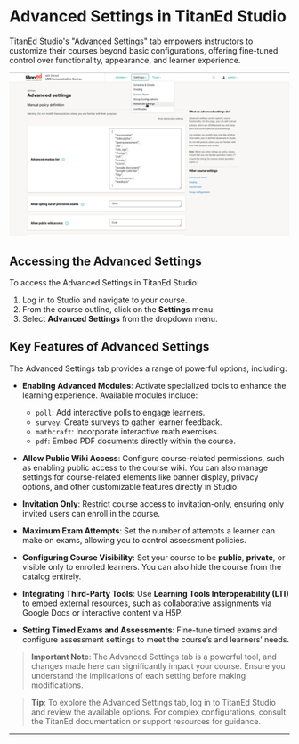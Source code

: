 # Advanced Settings in TitanEd Studio

TitanEd Studio's "Advanced Settings" tab empowers instructors to customize their courses beyond basic configurations, offering fine-tuned control over functionality, appearance, and learner experience.

![Course Updates](../images/studio1.png)


## Accessing the Advanced Settings
To access the Advanced Settings in TitanEd Studio:

1. Log in to Studio and navigate to your course.
2. From the course outline, click on the **Settings** menu.
3. Select **Advanced Settings** from the dropdown menu.

## Key Features of Advanced Settings
The Advanced Settings tab provides a range of powerful options, including:

- **Enabling Advanced Modules**: Activate specialized tools to enhance the learning experience. Available modules include:
  - `poll`: Add interactive polls to engage learners.
  - `survey`: Create surveys to gather learner feedback.
  - `mathcraft`: Incorporate interactive math exercises.
  - `pdf`: Embed PDF documents directly within the course.
- **Allow Public Wiki Access**: Configure course-related permissions, such as enabling public access to the course wiki. You can also manage settings for course-related elements like banner display, privacy options, and other customizable features directly in Studio.
- **Invitation Only**: Restrict course access to invitation-only, ensuring only invited users can enroll in the course.
- **Maximum Exam Attempts**: Set the number of attempts a learner can make on exams, allowing you to control assessment policies.


- **Configuring Course Visibility**: Set your course to be **public**, **private**, or visible only to enrolled learners. You can also hide the course from the catalog entirely.
- **Integrating Third-Party Tools**: Use **Learning Tools Interoperability (LTI)** to embed external resources, such as collaborative assignments via Google Docs or interactive content via H5P.
- **Setting Timed Exams and Assessments**: Fine-tune timed exams and configure assessment settings to meet the course’s and learners’ needs.


> **Important Note**: The Advanced Settings tab is a powerful tool, and changes made here can significantly impact your course. Ensure you understand the implications of each setting before making modifications.


> **Tip**: To explore the Advanced Settings tab, log in to TitanEd Studio and review the available options. For complex configurations, consult the TitanEd documentation or support resources for guidance.

---
